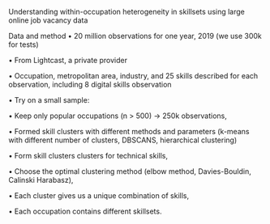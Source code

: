 Understanding within-occupation heterogeneity in skillsets using large online job vacancy data

Data and method
 • 20 million observations for one year, 2019 (we use 300k for tests)
 
 • From Lightcast, a private provider
 
 • Occupation, metropolitan area, industry, and 25 skills described for each 
observation, including 8 digital skills observation

 • Try on a small sample:
 
   • Keep only popular occupations (n > 500) → 250k observations,
   
   • Formed skill clusters with different methods and parameters (k-means with different 
number of clusters, DBSCANS, hierarchical clustering)

   • Form skill clusters clusters for technical skills,
   
   • Choose the optimal clustering method (elbow method, Davies-Bouldin, Calinski
Harabasz),

   • Each cluster gives us a unique combination of skills,
   
   • Each occupation contains different skillsets.
